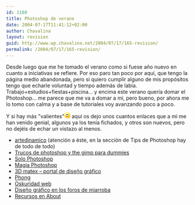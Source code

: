 ```yaml
---
id: 1160
title: Photoshop de verano
date: 2004-07-17T11:41:12+02:00
author: Chavalina
layout: revision
guid: http://www.wp.chavalina.net/2004/07/17/165-revision/
permalink: /2004/07/17/165-revision/
---
```

Desde luego que me he tomado el verano como si fuese año nuevo en cuanto a iniciativas se refiere. Por eso paro tan poco por aquí, que tengo la página medio abandonada, pero si quiero cumplir alguno de mis propósitos tengo que echarle voluntad y tiempo además de labia. Trabajo+estudios+fiestas+piscina… y encima este verano quería domar el Photoshop… me parece que me va a domar a mí, pero bueno, por ahora me lo tomo con calma y a base de tutoriales voy avanzando poco a poco.

Y si hay más "valientes"![sonrisa](/imagenes/emoticonos/sonrisa.gif) aquí os dejo unos cuantos enlaces que a mi me han venido genial, algunos ya los tenía fichados, y otros son nuevos, pero no dejéis de echar un vistazo al menos. 

  * <a href="http://www.artedinamico.com/ad/ad_home.php" target="_blank">artedinamico</a> (atención a éste, en la sección de Tips de Photoshop hay de todo de todo) 
  * [Trucos de photoshop y the gimp para dummies](http://www.villanos.net/escuela/tps/tps_00.html) 
  * [Solo Photoshop](http://www.solophotoshop.com/index.php) 
  * [Magia Photoshop](http://www.magiaphotoshop.com/) 
  * [3D matex &#8211; portal de diseño gráfico](http://www.3dmatex.com/news.php) 
  * [Phong](http://www.phong.com/tutorials/) 
  * <a href="http://www.oskuridadweb.com/home.php?category=tutoriales_ps" target="_blank">Oskuridad web</a> 
  * <a href="http://miarroba.com/foros/ver.php?foroid=1367" target="_blank">Diseño gráfico en los foros de miarroba</a> 
  * <a href="http://graphicssoft.about.com/od/softwaretutorials/" target="_blank">Recursos en About</a>